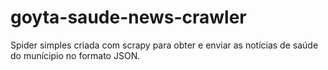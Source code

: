 # goyta-saude-news-crawler
Spider simples criada com scrapy para obter e enviar as notícias de saúde do munícipio no formato JSON.
